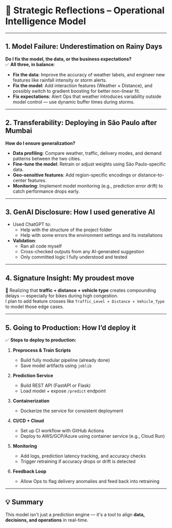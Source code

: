 # 🧠 Strategic Reflections – Operational Intelligence Model

---

## 1. Model Failure: Underestimation on Rainy Days

**Do I fix the model, the data, or the business expectations?**  
✅ **All three, in balance**:

- **Fix the data**: Improve the accuracy of weather labels, and engineer new features like rainfall intensity or storm alerts.
- **Fix the model**: Add interaction features (Weather × Distance), and possibly switch to gradient boosting for better non-linear fit.
- **Fix expectations**: Alert Ops that weather introduces variability outside model control — use dynamic buffer times during storms.

---

## 2. Transferability: Deploying in São Paulo after Mumbai

**How do I ensure generalization?**

- **Data profiling**: Compare weather, traffic, delivery modes, and demand patterns between the two cities.
- **Fine-tune the model**: Retrain or adjust weights using São Paulo-specific data.
- **Geo-sensitive features**: Add region-specific encodings or distance-to-center features.
- **Monitoring**: Implement model monitoring (e.g., prediction error drift) to catch performance drops early.

---

## 3. GenAI Disclosure: How I used generative AI

- Used ChatGPT to:
  - Help with the structure of the project folder
  - Help with some errors the environment settings and its installations
- **Validation**:
  - Ran all code myself
  - Cross-checked outputs from any AI-generated suggestion
  - Only committed logic I fully understood and tested

---

## 4. Signature Insight: My proudest move

🎯 Realizing that **traffic + distance + vehicle type** creates compounding delays — especially for bikes during high congestion.  
I plan to add feature crosses like `Traffic_Level × Distance × Vehicle_Type` to model those edge cases.

---

## 5. Going to Production: How I’d deploy it

✅ **Steps to deploy to production:**

1. **Preprocess & Train Scripts**
   - Build fully modular pipeline (already done)
   - Save model artifacts using `joblib`

2. **Prediction Service**
   - Build REST API (FastAPI or Flask)
   - Load model + expose `/predict` endpoint

3. **Containerization**
   - Dockerize the service for consistent deployment

4. **CI/CD + Cloud**
   - Set up CI workflow with GitHub Actions
   - Deploy to AWS/GCP/Azure using container service (e.g., Cloud Run)

5. **Monitoring**
   - Add logs, prediction latency tracking, and accuracy checks
   - Trigger retraining if accuracy drops or drift is detected

6. **Feedback Loop**
   - Allow Ops to flag delivery anomalies and feed back into retraining

---

## 💡 Summary

This model isn't just a prediction engine — it's a tool to align **data, decisions, and operations** in real-time.
